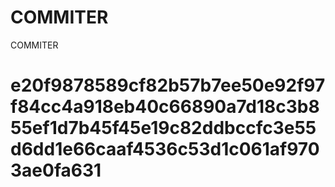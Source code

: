 # COMMITER
COMMITER






# e20f9878589cf82b57b7ee50e92f97f84cc4a918eb40c66890a7d18c3b855ef1d7b45f45e19c82ddbccfc3e55d6dd1e66caaf4536c53d1c061af9703ae0fa631
